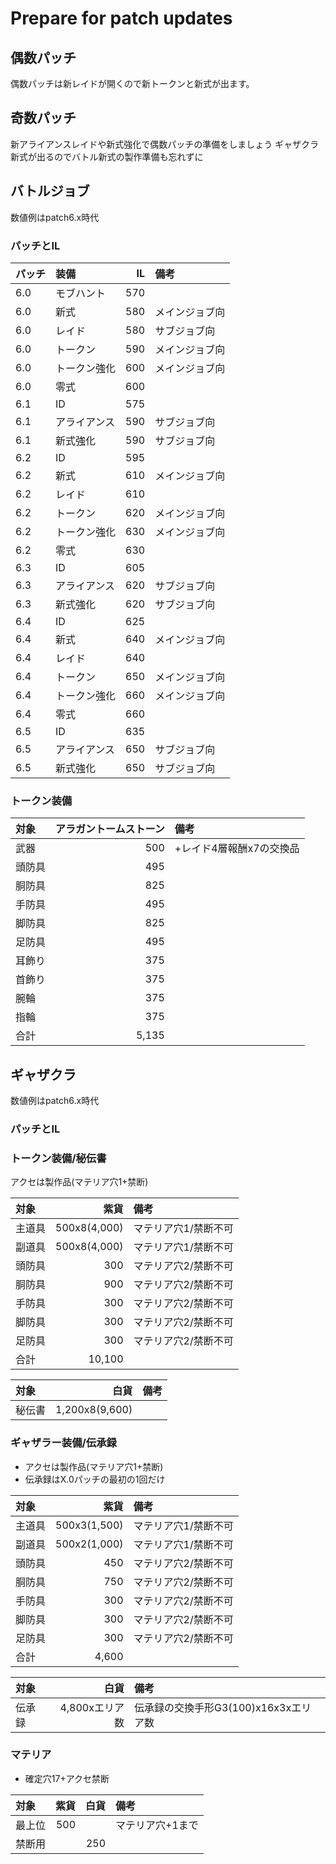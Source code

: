 # Prepare for patch updates

## 偶数パッチ

偶数パッチは新レイドが開くので新トークンと新式が出ます。

## 奇数パッチ

新アライアンスレイドや新式強化で偶数パッチの準備をしましょう
ギャザクラ新式が出るのでバトル新式の製作準備も忘れずに

## バトルジョブ

数値例はpatch6.x時代

### パッチとIL

|パッチ|装備|IL|備考|
|:---|:---|---:|:---|
|6.0|モブハント|570|
|6.0|新式|580|メインジョブ向|
|6.0|レイド|580|サブジョブ向|
|6.0|トークン|590|メインジョブ向|
|6.0|トークン強化|600|メインジョブ向|
|6.0|零式|600|
|6.1|ID|575|
|6.1|アライアンス|590|サブジョブ向|
|6.1|新式強化|590|サブジョブ向|
|6.2|ID|595|
|6.2|新式|610|メインジョブ向|
|6.2|レイド|610|
|6.2|トークン|620|メインジョブ向|
|6.2|トークン強化|630|メインジョブ向|
|6.2|零式|630|
|6.3|ID|605|
|6.3|アライアンス|620|サブジョブ向|
|6.3|新式強化|620|サブジョブ向|
|6.4|ID|625|
|6.4|新式|640|メインジョブ向|
|6.4|レイド|640|
|6.4|トークン|650|メインジョブ向|
|6.4|トークン強化|660|メインジョブ向|
|6.4|零式|660|
|6.5|ID|635|
|6.5|アライアンス|650|サブジョブ向|
|6.5|新式強化|650|サブジョブ向|

### トークン装備

|対象|アラガントームストーン|備考|
|:---|---:|:---|
|武器|500|+レイド4層報酬x7の交換品
|頭防具|495|
|胴防具|825|
|手防具|495|
|脚防具|825|
|足防具|495|
|耳飾り|375|
|首飾り|375|
|腕輪|375|
|指輪|375|
|合計|5,135|

## ギャザクラ

数値例はpatch6.x時代

### パッチとIL

### トークン装備/秘伝書

アクセは製作品(マテリア穴1+禁断)

|対象|紫貨|備考|
|:---|---:|:---|
|主道具|500x8(4,000)|マテリア穴1/禁断不可|
|副道具|500x8(4,000)|マテリア穴1/禁断不可|
|頭防具|300|マテリア穴2/禁断不可|
|胴防具|900|マテリア穴2/禁断不可|
|手防具|300|マテリア穴2/禁断不可|
|脚防具|300|マテリア穴2/禁断不可|
|足防具|300|マテリア穴2/禁断不可|
|合計|10,100|

|対象|白貨|備考|
|:---|---:|:---|
|秘伝書|1,200x8(9,600)|

### ギャザラー装備/伝承録

- アクセは製作品(マテリア穴1+禁断)
- 伝承録はX.0パッチの最初の1回だけ

|対象|紫貨|備考|
|:---|---:|:---|
|主道具|500x3(1,500)|マテリア穴1/禁断不可|
|副道具|500x2(1,000)|マテリア穴1/禁断不可|
|頭防具|450|マテリア穴2/禁断不可|
|胴防具|750|マテリア穴2/禁断不可|
|手防具|300|マテリア穴2/禁断不可|
|脚防具|300|マテリア穴2/禁断不可|
|足防具|300|マテリア穴2/禁断不可|
|合計|4,600|

|対象|白貨|備考|
|:---|---:|:---|
|伝承録|4,800xエリア数|伝承録の交換手形G3(100)x16x3xエリア数|

### マテリア

- 確定穴17+アクセ禁断

|対象|紫貨|白貨|備考|
|:---|---:|---:|:---|
|最上位|500||マテリア穴+1まで|
|禁断用||250|
